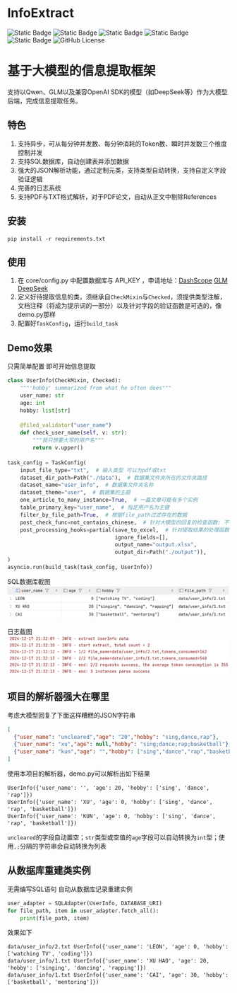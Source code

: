 # InfoExtract

![Static Badge](https://img.shields.io/badge/python-3.11-blue)
![Static Badge](https://img.shields.io/badge/sqlite-green)
![Static Badge](https://img.shields.io/badge/Qwen-blue)
![Static Badge](https://img.shields.io/badge/GLM-blue)
![Static Badge](https://img.shields.io/badge/DeepSeek-blue)
![GitHub License](https://img.shields.io/github/license/mashape/apistatus)

# 基于大模型的信息提取框架

支持以Qwen、GLM以及兼容OpenAI SDK的模型（如DeepSeek等）作为大模型后端，完成信息提取任务。

## 特色

1. 支持异步，可从每分钟并发数、每分钟消耗的Token数、瞬时并发数三个维度控制并发
2. 支持SQL数据库，自动创建表并添加数据
3. 强大的JSON解析功能，通过定制元类，支持类型自动转换，支持自定义字段验证逻辑
4. 完善的日志系统
5. 支持PDF与TXT格式解析，对于PDF论文，自动从正文中剔除References

## 安装
```shell
pip install -r requirements.txt
```

## 使用
1. 在 core/config.py 中配置数据库与 API_KEY ，申请地址：[DashScope](https://dashscope.aliyun.com/) [GLM](https://open.bigmodel.cn/dev/api/normal-model/glm-4) [DeepSeek](https://api-docs.deepseek.com/zh-cn/)
2. 定义好待提取信息的类，须继承自`CheckMixin`与`Checked`，须提供类型注解，文档注释（将成为提示词的一部分）以及针对字段的验证函数是可选的，像demo.py那样
3. 配置好`TaskConfig`，运行`build_task`

## Demo效果
只需简单配置 即可开始信息提取
```python
class UserInfo(CheckMixin, Checked):
    """'hobby' summarized from what he often does"""
    user_name: str
    age: int
    hobby: list[str]

    @filed_validator("user_name")
    def check_user_name(self, v: str):
        """我只想要大写的用户名"""
        return v.upper()

task_config = TaskConfig(
    input_file_type="txt",  # 输入类型 可以为pdf或txt
    dataset_dir_path=Path("./data"),  # 数据集文件夹所在的文件夹路径
    dataset_name="user_info",  # 数据集文件夹名称
    dataset_theme="user",  # 数据集的主题
    one_article_to_many_instance=True,  # 一篇文章可能有多个实例
    table_primary_key="user_name",  # 指定用户名为主键
    filter_by_file_path=True,  # 根据file_path过滤存在的数据
    post_check_func=not_contains_chinese,  # 针对大模型的回复的检查函数: 不包含中文
    post_processing_hooks=partial(save_to_excel,  # 针对提取结果的处理函数: 保存到excel
                                  ignore_fields=[],
                                  output_name="output.xlsx",
                                  output_dir=Path("./output")),
)
asyncio.run(build_task(task_config, UserInfo))
```

SQL数据库截图
![img_2.png](img_2.png)

日志截图
![img_1.png](img_1.png)

## 项目的解析器强大在哪里
考虑大模型回复了下面这样糟糕的JSON字符串
```json
[
  {"user_name": "uncleared","age": "20","hobby": "sing,dance,rap"},
  {"user_name": "xu","age": null,"hobby": "sing;dance;rap;basketball"},
  {"user_name": "kun","age": "","hobby": ["sing","dance","rap","basketball"]}
]
```
使用本项目的解析器，demo.py可以解析出如下结果
```shell
UserInfo({'user_name': '', 'age': 20, 'hobby': ['sing', 'dance', 'rap']})
UserInfo({'user_name': 'XU', 'age': 0, 'hobby': ['sing', 'dance', 'rap', 'basketball']})
UserInfo({'user_name': 'KUN', 'age': 0, 'hobby': ['sing', 'dance', 'rap', 'basketball']})
```

`uncleared`的字段自动置空；`str`类型或空值的`age`字段可以自动转换为`int`型；使用`,;`分隔的字符串会自动转换为列表

## 从数据库重建类实例
无需编写SQL语句 自动从数据库记录重建实例
```python
user_adapter = SQLAdapter(UserInfo, DATABASE_URI)
for file_path, item in user_adapter.fetch_all():
    print(file_path, item)
```
效果如下
```shell
data/user_info/2.txt UserInfo({'user_name': 'LEON', 'age': 0, 'hobby': ['watching TV', 'coding']})
data/user_info/1.txt UserInfo({'user_name': 'XU HAO', 'age': 20, 'hobby': ['singing', 'dancing', 'rapping']})
data/user_info/1.txt UserInfo({'user_name': 'CAI', 'age': 30, 'hobby': ['basketball', 'mentoring']})
```